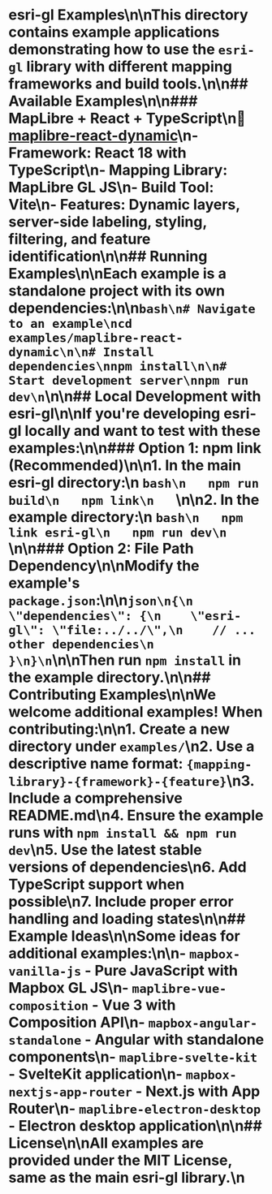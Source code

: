 # esri-gl Examples\n\nThis directory contains example applications demonstrating how to use the `esri-gl` library with different mapping frameworks and build tools.\n\n## Available Examples\n\n### MapLibre + React + TypeScript\n📁 **[maplibre-react-dynamic](./maplibre-react-dynamic/)**\n- Framework: React 18 with TypeScript\n- Mapping Library: MapLibre GL JS\n- Build Tool: Vite\n- Features: Dynamic layers, server-side labeling, styling, filtering, and feature identification\n\n## Running Examples\n\nEach example is a standalone project with its own dependencies:\n\n```bash\n# Navigate to an example\ncd examples/maplibre-react-dynamic\n\n# Install dependencies\nnpm install\n\n# Start development server\nnpm run dev\n```\n\n## Local Development with esri-gl\n\nIf you're developing esri-gl locally and want to test with these examples:\n\n### Option 1: npm link (Recommended)\n\n1. In the main esri-gl directory:\n   ```bash\n   npm run build\n   npm link\n   ```\n\n2. In the example directory:\n   ```bash\n   npm link esri-gl\n   npm run dev\n   ```\n\n### Option 2: File Path Dependency\n\nModify the example's `package.json`:\n\n```json\n{\n  \"dependencies\": {\n    \"esri-gl\": \"file:../../\",\n    // ... other dependencies\n  }\n}\n```\n\nThen run `npm install` in the example directory.\n\n## Contributing Examples\n\nWe welcome additional examples! When contributing:\n\n1. Create a new directory under `examples/`\n2. Use a descriptive name format: `{mapping-library}-{framework}-{feature}`\n3. Include a comprehensive README.md\n4. Ensure the example runs with `npm install && npm run dev`\n5. Use the latest stable versions of dependencies\n6. Add TypeScript support when possible\n7. Include proper error handling and loading states\n\n## Example Ideas\n\nSome ideas for additional examples:\n\n- `mapbox-vanilla-js` - Pure JavaScript with Mapbox GL JS\n- `maplibre-vue-composition` - Vue 3 with Composition API\n- `mapbox-angular-standalone` - Angular with standalone components\n- `maplibre-svelte-kit` - SvelteKit application\n- `mapbox-nextjs-app-router` - Next.js with App Router\n- `maplibre-electron-desktop` - Electron desktop application\n\n## License\n\nAll examples are provided under the MIT License, same as the main esri-gl library.\n